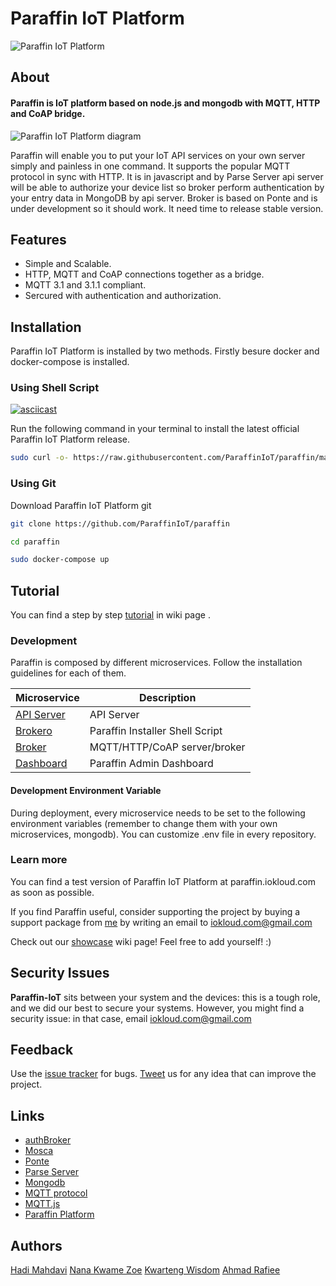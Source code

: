 # Paraffin IoT Platform

![Paraffin IoT Platform](https://raw.githubusercontent.com/ParaffinIoT/docs/master/images/paraffin_iot_platform.png)

## About


#### Paraffin is IoT platform based on node.js and mongodb with MQTT, HTTP and CoAP bridge.

![Paraffin IoT Platform diagram](https://raw.githubusercontent.com/ParaffinIoT/docs/master/images/ParaffinIoT_Diagram_01.png)

Paraffin will enable you to put your IoT API services on your own server simply and painless in one command. It supports the popular MQTT protocol in sync with HTTP. It is in javascript and by Parse Server api server will be able to authorize your device list so broker perform authentication by your entry data in MongoDB by api server.
Broker is based on Ponte and is under development so it should work. It need time to release stable version.


## Features

* Simple and Scalable.
* HTTP, MQTT and CoAP connections together as a bridge.
* MQTT 3.1 and 3.1.1 compliant.
* Sercured with authentication and authorization.


## Installation

Paraffin IoT Platform is installed by two methods. Firstly besure docker and docker-compose is installed.

### Using Shell Script

[![asciicast](https://asciinema.org/a/255799.svg)](https://asciinema.org/a/255799)

Run the following command in your terminal to install the latest official Paraffin IoT Platform release.

```bash
sudo curl -o- https://raw.githubusercontent.com/ParaffinIoT/paraffin/master/install.sh | bash
```


### Using Git

Download Paraffin IoT Platform git
```bash
git clone https://github.com/ParaffinIoT/paraffin

cd paraffin

sudo docker-compose up
```



## Tutorial

You can find a step by step <a href="https://github.com/ParaffinIoT/paraffin/wiki/Tutorial">tutorial</a> in wiki page .

### Development

Paraffin is composed by different microservices.
Follow the installation guidelines for each of them.

| Microservice  | Description |
| ------------- | ------------- |
| [API Server](https://paraffiniot.github.io/apiserver) | API Server |
| [Brokero](https://paraffiniot.github.io/brokero)  | Paraffin Installer Shell Script |
| [Broker](https://paraffiniot.github.io/broker) | MQTT/HTTP/CoAP server/broker |
| [Dashboard](https://paraffiniot.github.io/dashboard) | Paraffin Admin Dashboard |


#### Development Environment Variable

During deployment, every microservice needs to be set to the following environment variables (remember to change them with your own microservices, mongodb). You can customize .env file in every repository.


### Learn more

You can find a test version of Paraffin IoT Platform at paraffin.iokloud.com as soon as possible.

If you find Paraffin useful, consider supporting the project by buying a support package
from [me](http://twitter.com/iokloud) by writing an email to iokloud.com@gmail.com

Check out our [showcase](https://github.com/ParaffinIoT/paraffin/wiki/Paraffin-Showcases) wiki
page! Feel free to add yourself! :)

## Security Issues

__Paraffin-IoT__ sits between your system and the devices: this is a tough role, and we did our best to secure your systems.
However, you might find a security issue: in that case, email iokloud.com@gmail.com


## Feedback

Use the [issue tracker](https://github.com/ParaffinIoT/paraffin/issues) for bugs.
[Tweet](http://twitter.com/iokloud) us for any idea that can improve the project.


## Links

* [authBroker](https://github.com/authbroker/authbroker)
* [Mosca](http://github.com/mcollina/mosca)
* [Ponte](https://github.com/eclipse/ponte)
* [Parse Server](https://parseplatform.org)
* [Mongodb](https://www.mongodb.com/)
* [MQTT protocol](http://mqtt.org)
* [MQTT.js](http://github.com/adamvr/MQTT.js)
* [Paraffin Platform](https://paraffiniot.github.io)


## Authors

[Hadi Mahdavi](https://github.com/expandboard)
[Nana Kwame Zoe](https://github.com/banphlet)
[Kwarteng Wisdom](https://github.com/Wisdom0063)
[Ahmad Rafiee](https://github.com/AhmadRafiee)
